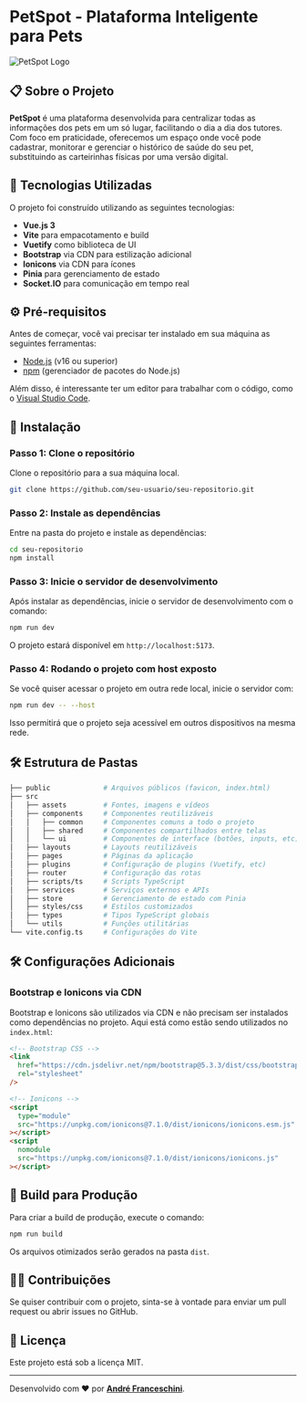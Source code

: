 # PetSpot - Plataforma Inteligente para Pets

![PetSpot Logo](./src/assets/images/PetSpot-PNG.png)

## 📋 Sobre o Projeto

**PetSpot** é uma plataforma desenvolvida para centralizar todas as informações dos pets em um só lugar, facilitando o dia a dia dos tutores. Com foco em praticidade, oferecemos um espaço onde você pode cadastrar, monitorar e gerenciar o histórico de saúde do seu pet, substituindo as carteirinhas físicas por uma versão digital.

## 🚀 Tecnologias Utilizadas

O projeto foi construído utilizando as seguintes tecnologias:

- **Vue.js 3**
- **Vite** para empacotamento e build
- **Vuetify** como biblioteca de UI
- **Bootstrap** via CDN para estilização adicional
- **Ionicons** via CDN para ícones
- **Pinia** para gerenciamento de estado
- **Socket.IO** para comunicação em tempo real

## ⚙️ Pré-requisitos

Antes de começar, você vai precisar ter instalado em sua máquina as seguintes ferramentas:

- [Node.js](https://nodejs.org/en/) (v16 ou superior)
- [npm](https://www.npmjs.com/) (gerenciador de pacotes do Node.js)

Além disso, é interessante ter um editor para trabalhar com o código, como o [Visual Studio Code](https://code.visualstudio.com/).

## 🔧 Instalação

### Passo 1: Clone o repositório

Clone o repositório para a sua máquina local.

```bash
git clone https://github.com/seu-usuario/seu-repositorio.git
```

### Passo 2: Instale as dependências

Entre na pasta do projeto e instale as dependências:

```bash
cd seu-repositorio
npm install
```

### Passo 3: Inicie o servidor de desenvolvimento

Após instalar as dependências, inicie o servidor de desenvolvimento com o comando:

```bash
npm run dev
```

O projeto estará disponível em `http://localhost:5173`.

### Passo 4: Rodando o projeto com host exposto

Se você quiser acessar o projeto em outra rede local, inicie o servidor com:

```bash
npm run dev -- --host
```

Isso permitirá que o projeto seja acessível em outros dispositivos na mesma rede.

## 🛠 Estrutura de Pastas

```bash
├── public             # Arquivos públicos (favicon, index.html)
├── src
│   ├── assets         # Fontes, imagens e vídeos
│   ├── components     # Componentes reutilizáveis
│   │   ├── common     # Componentes comuns a todo o projeto
│   │   ├── shared     # Componentes compartilhados entre telas
│   │   └── ui         # Componentes de interface (botões, inputs, etc)
│   ├── layouts        # Layouts reutilizáveis
│   ├── pages          # Páginas da aplicação
│   ├── plugins        # Configuração de plugins (Vuetify, etc)
│   ├── router         # Configuração das rotas
│   ├── scripts/ts     # Scripts TypeScript
│   ├── services       # Serviços externos e APIs
│   ├── store          # Gerenciamento de estado com Pinia
│   ├── styles/css     # Estilos customizados
│   ├── types          # Tipos TypeScript globais
│   └── utils          # Funções utilitárias
└── vite.config.ts     # Configurações do Vite
```

## 🛠 Configurações Adicionais

### Bootstrap e Ionicons via CDN

Bootstrap e Ionicons são utilizados via CDN e não precisam ser instalados como dependências no projeto. Aqui está como estão sendo utilizados no `index.html`:

```html
<!-- Bootstrap CSS -->
<link
  href="https://cdn.jsdelivr.net/npm/bootstrap@5.3.3/dist/css/bootstrap.min.css"
  rel="stylesheet"
/>

<!-- Ionicons -->
<script
  type="module"
  src="https://unpkg.com/ionicons@7.1.0/dist/ionicons/ionicons.esm.js"
></script>
<script
  nomodule
  src="https://unpkg.com/ionicons@7.1.0/dist/ionicons/ionicons.js"
></script>
```

## 🔄 Build para Produção

Para criar a build de produção, execute o comando:

```bash
npm run build
```

Os arquivos otimizados serão gerados na pasta `dist`.

## 👨‍💻 Contribuições

Se quiser contribuir com o projeto, sinta-se à vontade para enviar um pull request ou abrir issues no GitHub.

## 📄 Licença

Este projeto está sob a licença MIT.

---

Desenvolvido com ❤️ por **[André Franceschini](https://github.com/franceschinii)**.
```
